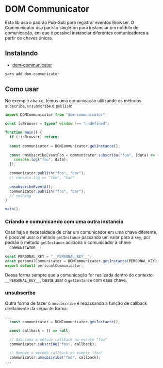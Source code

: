 # DOM Communicator
Esta lib usa o padrão Pub-Sub para registrar eventos Browser. O Communicator usa padrão singleton para instanciar um módulo de comunicação, em que é possível instanciar diferentes comunicadores a partir de chaves únicas.

## Instalando

- [dom-communicator](https://npmjs.com/package/dom-communicator)

```bash
yarn add dom-communicator
```

## Como usar
No exemplo abaixo, temos uma comunicação utilizando os métodos `subscribe`, `unsubscribe` e `publish`:

```ts
import DOMCommunicator from "dom-communicator";

const isBrowser = typeof window !== "undefined";

function main() {
  if (!isBrowser) return;
  
  const communicator = DOMCommunicator.getInstance();
  
  const unsubscribeEventFoo = communicator.subscribe("foo", (data) => {
    console.log("foo", data);
  });
  
  communicator.publish("foo", "bar");
  // console.log => "foo", "bar"
  
  unsubscribeEventA();
  communicator.publish("foo", "bar");
  // nothing
}

main();

```

### Criando e comunicando com uma outra instancia

Caso haja a necessidade de criar um comunicador em uma chave diferente, é possível usar o método `getInstance` passando um valor para a `key`, por padrão o método `getInstance` adiciona o comunicador à chave `__COMMUNICATOR__`:

```ts
const PERSONAL_KEY = "__PERSONAL_KEY__";
const personalCommunicator = DOMCommunicator.getInstance(PERSONAL_KEY);
export default personalCommunicator;
```

Dessa forma sempre que a comunicação for realizada dentro do contexto `__PERSONAL_KEY__`, basta usar o `getInstance` com essa chave.

### unsubscribe
Outra forma de fazer o `unsubscribe` é repassando a função de callback diretamente da seguinte forma:

```ts
...
  const communicator = DOMCommunicator.getInstance();

  const callback = () => null;

  // Adiciona o método callback no evento "foo"
  communicator.subscribe("foo", callback);

  // Remove o método callback no evento "foo"
  communicator.unsubscribe("foo", callback);
...
```
